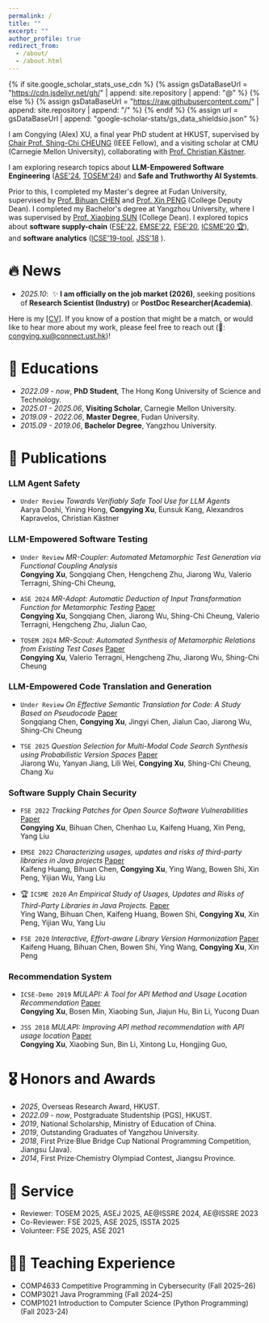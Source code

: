 ```yaml
---
permalink: /
title: ""
excerpt: ""
author_profile: true
redirect_from: 
  - /about/
  - /about.html
---
```


{% if site.google_scholar_stats_use_cdn %}
{% assign gsDataBaseUrl = "https://cdn.jsdelivr.net/gh/" | append: site.repository | append: "@" %}
{% else %}
{% assign gsDataBaseUrl = "https://raw.githubusercontent.com/" | append: site.repository | append: "/" %}
{% endif %}
{% assign url = gsDataBaseUrl | append: "google-scholar-stats/gs_data_shieldsio.json" %}

<span class='anchor' id='about-me'></span>

I am Congying (Alex) XU, a final year PhD student at HKUST, supervised by [Chair Prof. Shing-Chi CHEUNG](https://cse.hkust.edu.hk/~scc/) (IEEE Fellow), 
and a visiting scholar at CMU (Carnegie Mellon University), collaborating with [Prof. Christian Kästner](https://www.cs.cmu.edu/~ckaestne/index.html).

I am exploring research topics about **LLM-Empowered Software Engineering** ([ASE'24](https://arxiv.org/pdf/2408.15815), [TOSEM'24](https://dl.acm.org/doi/abs/10.1145/3656340)) and  **Safe and Truthworthy AI Systemts**.
<!-- I am exploring research topics about **LLM-empowered metamorphic testing** ([ASE'24](https://arxiv.org/pdf/2408.15815), [TOSEM'24](https://dl.acm.org/doi/abs/10.1145/3656340)) and  **AI system engineering**. -->

Prior to this, I completed my Master's degree at Fudan University, supervised by [Prof. Bihuan CHEN](https://chenbihuan.github.io/) and [Prof. Xin PENG](https://cspengxin.github.io/) (College Deputy Dean). I completed my Bachelor's degree at Yangzhou University, where I was supervised by [Prof. Xiaobing SUN](https://risame.github.io/sun/index.html) (College Dean). <!-- During that time,  -->I explored topics about **software supply-chain** ([FSE'22](https://dl.acm.org/doi/abs/10.1145/3540250.3549125), [EMSE'22](https://link.springer.com/article/10.1007/s10664-022-10131-8), [FSE'20](https://dl.acm.org/doi/abs/10.1145/3368089.3409689), [ICSME'20 🏆](https://ieeexplore.ieee.org/abstract/document/9240619)), and **software analytics** ([ICSE'19-tool](https://www.sciencedirect.com/science/article/abs/pii/S0164121218300840), [JSS'18](https://www.sciencedirect.com/science/article/abs/pii/S0164121218300840) ).


<!-- ✨ **I am officially on the job market (2026)**, seeking positions of **Industry Research Scientist** or **PostDoc**. 
Here is my [[CV](../../docs/CV_CongyingXU_PhD_HKUST.pdf)].
If you know of a postion that might be a match, or would like to hear more about my work, please feel free to reach out (📧: congying.xu@connect.ust.hk)! -->



# 🔥 News
- *2025.10*: &nbsp;✨ **I am officially on the job market (2026)**, seeking positions of **Research Scientist (Industry)** or **PostDoc Researcher(Academia)**. 

Here is my [[CV](../docs/CV_CongyingXU_PhD_HKUST.pdf)].
If you know of a postion that might be a match, or would like to hear more about my work, please feel free to reach out (📧: congying.xu@connect.ust.hk)!

# 📖 Educations
- *2022.09 - now*, **PhD Student**, The Hong Kong University of Science and Technology.
- *2025.01 - 2025.06*, **Visiting Scholar**, Carnegie Mellon University.
- *2019.09 - 2022.06*, **Master Degree**, Fudan University.
- *2015.09 - 2019.06*, **Bachelor Degree**, Yangzhou University.

# 📝 Publications 

<!-- - ``IEEE TSE 2023`` W. Gu, **Z. Lyu**, Y. Wang, H. Zhang, C. Gao, and Michael R. Lyu, *SPENCER: Self-Adaptive
Model Distillation for Efficient Code Retrieval*, 2023 IEEE Transactions on Software Engineering(TSE), 2023. (Major Rivision) [[PDF](../../docs/SPENCER.pdf)] -->

### LLM Agent Safety

- ``Under Review`` *Towards Verifiably Safe Tool Use for LLM Agents* <br>
Aarya Doshi, Yining Hong, **Congying Xu**, Eunsuk Kang, Alexandros Kapravelos, Christian Kästner


### LLM-Empowered Software Testing

- ``Under Review`` *MR-Coupler: Automated Metamorphic Test Generation via Functional Coupling Analysis* <br>
**Congying Xu**, Songqiang Chen, Hengcheng Zhu, Jiarong Wu, Valerio Terragni, Shing-Chi Cheung, 

- ``ASE 2024`` *MR-Adopt: Automatic Deduction of Input Transformation Function for Metamorphic Testing* [Paper](https://dl.acm.org/doi/abs/10.1145/3691620.3696020) <br>
**Congying Xu**, Songqiang Chen, Jiarong Wu, Shing-Chi Cheung, Valerio Terragni, Hengcheng Zhu, Jialun Cao, 

- ``TOSEM 2024`` *MR-Scout: Automated Synthesis of Metamorphic Relations from Existing Test Cases* [Paper](https://dl.acm.org/doi/abs/10.1145/3656340) <br>
**Congying Xu**, Valerio Terragni, Hengcheng Zhu, Jiarong Wu, Shing-Chi Cheung

### LLM-Empowered Code Translation and Generation

- ``Under Review`` *On Effective Semantic Translation for Code: A Study Based on Pseudocode* [Paper](https://arxiv.org/pdf/2510.00920) <br>
Songqiang Chen, **Congying Xu**, Jingyi Chen, Jialun Cao, Jiarong Wu, Shing-Chi Cheung

- ``TSE 2025`` *Question Selection for Multi-Modal Code Search Synthesis using Probabilistic Version Spaces* [Paper](https://ieeexplore.ieee.org/abstract/document/10979773) <br>
Jiarong Wu, Yanyan Jiang, Lili Wei, **Congying Xu**, Shing-Chi Cheung, Chang Xu


### Software Supply Chain Security

- ``FSE 2022`` *Tracking Patches for Open Source Software Vulnerabilities* [Paper](https://dl.acm.org/doi/abs/10.1145/3540250.3549125) <br>
**Congying Xu**, Bihuan Chen, Chenhao Lu, Kaifeng Huang, Xin Peng, Yang Liu

- ``EMSE 2022`` *Characterizing usages, updates and risks of third-party libraries in Java projects* [Paper](https://link.springer.com/article/10.1007/s10664-022-10131-8) <br>
Kaifeng Huang, Bihuan Chen, **Congying Xu**, Ying Wang, Bowen Shi, Xin Peng, Yijian Wu, Yang Liu

- 🏆 ``ICSME 2020`` *An Empirical Study of Usages, Updates and Risks of Third-Party Libraries in Java Projects.* [Paper](https://ieeexplore.ieee.org/abstract/document/9240619) <br>
Ying Wang, Bihuan Chen, Kaifeng Huang, Bowen Shi, **Congying Xu**, Xin Peng, Yijian Wu, Yang Liu

- ``FSE 2020`` *Interactive, Effort-aware Library Version Harmonization* [Paper](https://dl.acm.org/doi/abs/10.1145/3368089.3409689) <br>
Kaifeng Huang, Bihuan Chen, Bowen Shi, Ying Wang, **Congying Xu**, Xin Peng

### Recommendation System

- ``ICSE-Demo 2019`` *MULAPI: A Tool for API Method and Usage Location Recommendation* [Paper](https://ieeexplore.ieee.org/abstract/document/8802650) <br>
**Congying Xu**, Bosen Min, Xiaobing Sun, Jiajun Hu, Bin Li, Yucong Duan

- ``JSS 2018`` *MULAPI: Improving API method recommendation with API usage location* [Paper](https://www.sciencedirect.com/science/article/pii/S0164121218300840) <br>
**Congying Xu**, Xiaobing Sun, Bin Li, Xintong Lu, Hongjing Guo, 




# 🎖 Honors and Awards
- *2025*, Overseas Research Award, HKUST. 
- *2022.09 - now*, Postgraduate Studentship (PGS), HKUST. 
- *2019*, National Scholarship, Ministry of Education of China. 
- *2019*, Outstanding Graduates of Yangzhou University. 
- *2018*, First Prize·Blue Bridge Cup National Programming Competition, Jiangsu (Java).
- *2014*, First Prize·Chemistry Olympiad Contest, Jiangsu Province. 

# 🤝 Service
- Reviewer: TOSEM 2025, ASEJ 2025, AE@ISSRE 2024, AE@ISSRE 2023
- Co-Reviewer: FSE 2025, ASE 2025, ISSTA 2025
- Volunteer: FSE 2025, ASE 2021

# 🧑‍🏫 Teaching Experience
- COMP4633 Competitive Programming in Cybersecurity (Fall 2025–26)
- COMP3021 Java Programming (Fall 2024–25)
- COMP1021 Introduction to Computer Science (Python Programming) (Fall 2023-24)


<!-- # 💬 Invited Talks
- *2021.06*, Lorem ipsum dolor sit amet, consectetur adipiscing elit. Vivamus ornare aliquet ipsum, ac tempus justo dapibus sit amet. 
- *2021.03*, Lorem ipsum dolor sit amet, consectetur adipiscing elit. Vivamus ornare aliquet ipsum, ac tempus justo dapibus sit amet.  \| [\[video\]](https://github.com/)

# 💻 Internships
- *2019.05 - 2020.02*, [Lorem](https://github.com/), China. -->